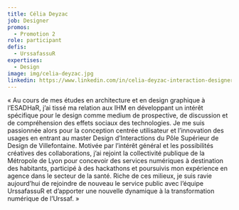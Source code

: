 ```yaml
---
title: Célia Deyzac
job: Designer
promos:
  - Promotion 2
role: participant
defis:
  - UrssafassuR
expertises:
  - Design
image: img/celia-deyzac.jpg
linkedin: https://www.linkedin.com/in/celia-deyzac-interaction-designer/
---
```

« Au cours de mes études en architecture et en design graphique à l’ESADHaR, j’ai tissé ma relation aux IHM en développant un intérêt spécifique pour le design comme medium de prospective, de discussion et de compréhension des effets sociaux des technologies. Je me suis passionnée alors pour la conception centrée utilisateur et l’innovation des usages en entrant au master Design d’Interactions du Pôle Supérieur de Design de Villefontaine. Motivée par l’intérêt général et les possibilités créatives des collaborations, j’ai rejoint la collectivité publique de la Métropole de Lyon pour concevoir des services numériques à destination des habitants, participé à des hackathons et poursuivis mon expérience en agence dans le secteur de la santé. Riche de ces milieux, je suis ravie aujourd’hui de rejoindre de nouveau le service public avec l’équipe UrssafassuR et d’apporter une nouvelle dynamique à la transformation numérique de l’Urssaf. »
